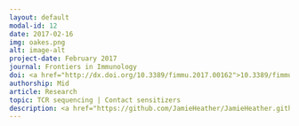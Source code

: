 ```yaml
---
layout: default
modal-id: 12
date: 2017-02-16
img: oakes.png
alt: image-alt
project-date: February 2017
journal: Frontiers in Immunology
doi: <a href="http://dx.doi.org/10.3389/fimmu.2017.00162">10.3389/fimmu.2017.00162</a>
authorship: Mid
article: Research
topic: TCR sequencing | Contact sensitizers 
description: <a href="https://github.com/JamieHeather/JamieHeather.github.io/raw/master/_pdfs/Oakes_2017_PPD_TCR_Repertoires.pdf">Download pdf</a><p>
---
```

